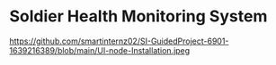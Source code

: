 # Soldier Health Monitoring System


https://github.com/smartinternz02/SI-GuidedProject-6901-1639216389/blob/main/UI-node-Installation.jpeg
